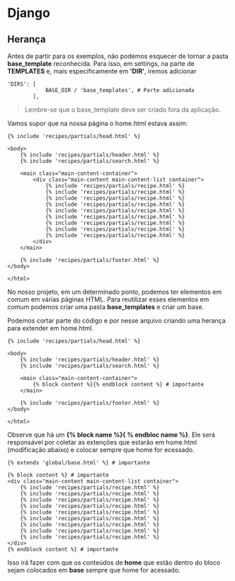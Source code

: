 # Django

## Herança 

Antes de partir para os exemplos, não podemos esquecer de tornar a pasta **base_template** reconhecida. Para isso, em settings, na parte de **TEMPLATES** e, mais especificamente em **'DIR'**, iremos adicionar
```
'DIRS': [
            BASE_DIR / 'base_templates', # Parte adicionada
        ],
```
> Lembre-se que o base_template deve ser criado fora da aplicação.


Vamos supor que na nossa página o home.html estava assim:
```
{% include 'recipes/partials/head.html' %}

<body>
    {% include 'recipes/partials/header.html' %}
    {% include 'recipes/partials/search.html' %}

    <main class="main-content-container">
        <div class="main-content main-content-list container">
            {% include 'recipes/partials/recipe.html' %}
            {% include 'recipes/partials/recipe.html' %}
            {% include 'recipes/partials/recipe.html' %}
            {% include 'recipes/partials/recipe.html' %}
            {% include 'recipes/partials/recipe.html' %}
            {% include 'recipes/partials/recipe.html' %}
            {% include 'recipes/partials/recipe.html' %}
            {% include 'recipes/partials/recipe.html' %}
            {% include 'recipes/partials/recipe.html' %}
        </div>
    </main>

    {% include 'recipes/partials/footer.html' %}
</body>

</html>
```

No nosso projeto, em um determinado ponto, podemos ter elementos em comum em várias páginas HTML. Para reutilizar esses elementos em comum podemos criar uma pasta **base_templates** e criar um base.

Podemos cortar parte do código e por nesse arquivo criando uma herança para extender em home.html.
```
{% include 'recipes/partials/head.html' %}

<body>
    {% include 'recipes/partials/header.html' %}
    {% include 'recipes/partials/search.html' %}

    <main class="main-content-container">
        {% block content %}{% endblock content %} # importante
    </main>

    {% include 'recipes/partials/footer.html' %}
</body>

</html>
```

Observe que há um **{% block name %}{ % endbloc name %}**. Ele será responsável por coletar as extenções que estarão em home.html (modificação abaixo) e colocar sempre que home for ecessado.
```
{% extends 'global/base.html' %} # importante

{% block content %} # importante
<div class="main-content main-content-list container">
    {% include 'recipes/partials/recipe.html' %}
    {% include 'recipes/partials/recipe.html' %}
    {% include 'recipes/partials/recipe.html' %}
    {% include 'recipes/partials/recipe.html' %}
    {% include 'recipes/partials/recipe.html' %}
    {% include 'recipes/partials/recipe.html' %}
    {% include 'recipes/partials/recipe.html' %}
    {% include 'recipes/partials/recipe.html' %}
    {% include 'recipes/partials/recipe.html' %}
</div>
{% endblock content %} # importante
```

Isso irá fazer com que os conteúdos de **home** que estão dentro do bloco sejam colocados em **base** sempre que home for acessado.